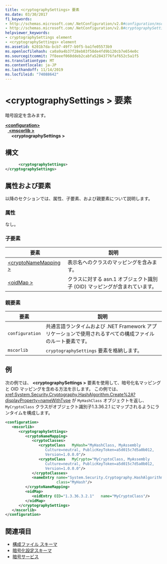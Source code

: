 ```yaml
---
title: <cryptographySettings> 要素
ms.date: 03/30/2017
f1_keywords:
- http://schemas.microsoft.com/.NetConfiguration/v2.0#configuration/mscorlib/cryptographySettings
- http://schemas.microsoft.com/.NetConfiguration/v2.0#cryptographySettings
helpviewer_keywords:
- cryptographySettings element
- <cryptographySettings> element
ms.assetid: 6201b7da-bcb7-49f7-b9f5-ba1fe05573b9
ms.openlocfilehash: ca0a9a4b37f28eb03f58de4fd9b120cb7e654e0c
ms.sourcegitcommit: 7f8eeef060ddeb2cabfa52843776faf652c5a1f5
ms.translationtype: MT
ms.contentlocale: ja-JP
ms.lasthandoff: 11/14/2019
ms.locfileid: "74088642"
---
```

# <a name="cryptographysettings-element"></a>\<cryptographySettings > 要素
暗号設定を含みます。  

[ **\<configuration>** ](../configuration-element.md)\
&nbsp;&nbsp;[ **\<mscorlib >** ](mscorlib-element-for-cryptography-settings.md)\
&nbsp;&nbsp;&nbsp;&nbsp; **\<cryptographySettings >**

## <a name="syntax"></a>構文  
  
```xml  
      <cryptographySettings>   
</cryptographySettings>  
```  
  
## <a name="attributes-and-elements"></a>属性および要素  
 以降のセクションでは、属性、子要素、および親要素について説明します。  
  
### <a name="attributes"></a>属性  
 なし。  
  
### <a name="child-elements"></a>子要素  
  
|要素|説明|  
|-------------|-----------------|  
|[\<cryptoNameMapping >](cryptonamemapping-element.md)|表示名へのクラスのマッピングを含みます。|  
|[\<oidMap >](oidmap-element.md)|クラスに対する asn.1 オブジェクト識別子 (OID) マッピングが含まれています。|  
  
### <a name="parent-elements"></a>親要素  
  
|要素|説明|  
|-------------|-----------------|  
|`configuration`|共通言語ランタイムおよび .NET Framework アプリケーションで使用されるすべての構成ファイルのルート要素です。|  
|`mscorlib`|`cryptographySettings` 要素を格納します。|  
  
## <a name="example"></a>例  
 次の例では、 **\<cryptographySettings >** 要素を使用して、暗号化名マッピングと OID マッピングを含める方法を示します。 この例では、<xref:System.Security.Cryptography.HashAlgorithm.Create%2A?displayProperty=nameWithType> が `MyHashClass` オブジェクトを返し、`MyCryptoClass` クラスがオブジェクト識別子1.3.36.2.1 にマップされるようにランタイムを構成します。  
  
```xml  
<configuration>  
   <mscorlib>  
      <cryptographySettings>  
         <cryptoNameMapping>  
            <cryptoClasses>  
               <cryptoClass   MyHash="MyHashClass, MyAssembly  
                  Culture=neutral, PublicKeyToken=a5d015c7d5a0b012,  
                  Version=1.0.0.0"/>  
               <cryptoClass   MyCrypto="MyCryptoClass, MyAssembly  
                  Culture=neutral, PublicKeyToken=a5d015c7d5a0b012,  
                  Version=1.0.0.0"/>  
            </cryptoClasses>  
            <nameEntry name="System.Security.Cryptography.HashAlgorithm"  
                       class="MyHash"/>  
         </cryptoNameMapping>  
         <oidMap>  
            <oidEntry OID="1.3.36.3.2.1"   name="MyCryptoClass"/>  
         </oidMap>  
      </cryptographySettings>  
   </mscorlib>  
</configuration>  
```  
  
## <a name="see-also"></a>関連項目

- [構成ファイル スキーマ](../index.md)
- [暗号化設定スキーマ](index.md)
- [暗号サービス](../../../../standard/security/cryptographic-services.md)
